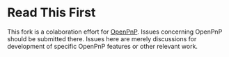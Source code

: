 # Read This First
This fork is a colaboration effort for [OpenPnP](url). Issues concerning OpenPnP should be submitted there. Issues here are merely discussions for development of specific OpenPnP features or other relevant work.

